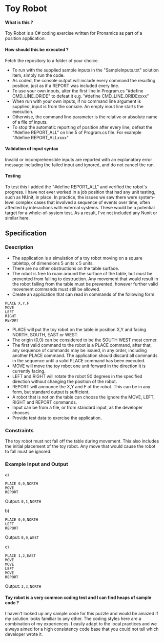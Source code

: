 # Toy Robot

#### What is this ?

Toy Robot is a C# coding exercise written for Pronamics as part of a position application.  

#### How should this be executed ?

Fetch the repository to a folder of your choice.
- To run with the supplied sample inputs in the "SampleInputs.txt" solution item, simply run the code.
- As coded, the console output will include every command the resulting position, just as if a REPORT was included every line.
- To use your own inputs, alter the first line in Program.cs "#define CMD_LINE_ORIDE" to defeat it e.g. "#define CMD_LINE_ORIDExxxx"
- When run with your own inputs, if no command line argument is supplied, input is from the console. An empty inout line starts the execution.
- Otherwise, the command line parameter is the relative or absolute name of a file of inputs.
- To stop the automatic reporting of position after every line, defeat the "#define REPORT_ALL" on line 5 of Program.cs file. For example "#define REPORT_ALLxxxx"
 
#### Validation of input syntax

Invalid or incomprehensible inputs are reported with an explanatory error message including the failed input and ignored, and do not cancel the run. 

#### Testing

To test this I added the "#define REPORT_ALL" and verified the robot's progress. I have not ever worked in a job position that had any unit testing, such as NUnit, in place.
In practice, the issues we saw there were system-level complex cases that involved a sequence of events over time, often affected by interactions with external systems. These would be a potential target for a whole-of-system test. 
As a result, I've not included any Nunit or similar here. 

## Specification

### Description
- The application is a simulation of a toy robot moving on a square tabletop, 
  of dimensions 5 units x 5 units.
- There are no other obstructions on the table surface.
- The robot is free to roam around the surface of the table, but must be 
  prevented from falling to destruction. Any movement that would result in the 
  robot falling from the table must be prevented, however further valid 
  movement commands must still be allowed.
- Create an application that can read in commands of the following form:

```
PLACE X,Y,F
MOVE
LEFT
RIGHT
REPORT
```

- PLACE will put the toy robot on the table in position X,Y and facing NORTH,
  SOUTH, EAST or WEST.
- The origin (0,0) can be considered to be the SOUTH WEST most corner.
- The first valid command to the robot is a PLACE command, after that, any
  sequence of commands may be issued, in any order, including another PLACE
  command. The application should discard all commands in the sequence until a
  valid PLACE command has been executed.
- MOVE will move the toy robot one unit forward in the direction it is currently
  facing.
- LEFT and RIGHT will rotate the robot 90 degrees in the specified direction
  without changing the position of the robot.
- REPORT will announce the X,Y and F of the robot. This can be in any form, but
  standard output is sufficient.
- A robot that is not on the table can choose the ignore the MOVE, LEFT, RIGHT
  and REPORT commands.
- Input can be from a file, or from standard input, as the developer chooses.
- Provide test data to exercise the application.

### Constraints
The toy robot must not fall off the table during movement. This also includes 
the initial placement of the toy robot. Any move that would cause the robot 
to fall must be ignored.

### Example Input and Output
a)
```
PLACE 0,0,NORTH
MOVE
REPORT
```
Output: `0,1,NORTH`

b)
```
PLACE 0,0,NORTH
LEFT
REPORT
```
Output: `0,0,WEST`

c)
```
PLACE 1,2,EAST
MOVE
MOVE
LEFT
MOVE
REPORT
```
Output: `3,3,NORTH`

#### Toy robot is a very common coding test and I can find heaps of sample code ?

I haven't looked up any sample code for this puzzle and would be amazed if my solution looks familiar to any other.
The coding styles here are a combination of my experiences. I easily adapt to the local practices and we always aimed for a high consistency code base that you could not tell which developer wrote it. 
